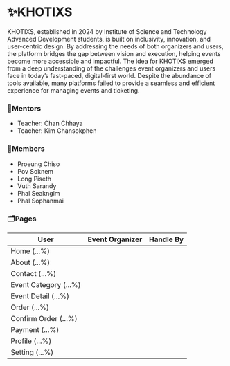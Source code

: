 # ✨KHOTIXS

KHOTIXS, established in 2024 by Institute of Science and Technology Advanced Development students, is built on inclusivity, innovation, and user-centric design. By addressing the needs of both organizers and users, the platform bridges the gap between vision and execution, helping events become more accessible and impactful. The idea for KHOTIXS emerged from a deep understanding of the challenges event organizers and users face in today’s fast-paced, digital-first world. Despite the abundance of tools available, many platforms failed to provide a seamless and efficient experience for managing events and ticketing. 

### 👥Mentors

- Teacher: Chan Chhaya
- Teacher: Kim Chansokphen

### 👥Members

- Proeung Chiso
- Pov Soknem
- Long Piseth
- Vuth Sarandy
- Phal Seakngim
- Phal Sophanmai

### 🗂️Pages

| User                  | Event Organizer | Handle By |
|-----------------------|-----------------|-----------|
| Home (...%)           |                 |           |
| About (...%)          |                 |           |
| Contact (...%)        |                 |           |
| Event Category (...%) |                 |           |
| Event Detail (...%)   |                 |           |
| Order (...%)          |                 |           |
| Confirm Order (...%)  |                 |           |
| Payment (...%)        |                 |           |
| Profile (...%)        |                 |           |
| Setting (...%)        |                 |           |
